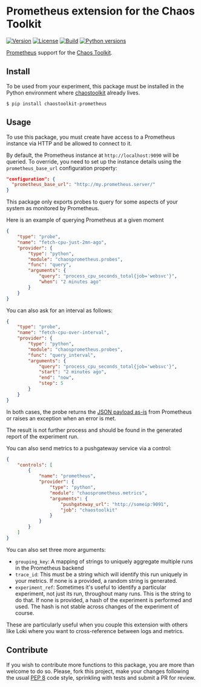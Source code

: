# Prometheus extension for the Chaos Toolkit

[![Version](https://img.shields.io/pypi/v/chaostoolkit-prometheus.svg)](https://img.shields.io/pypi/v/chaostoolkit-prometheus.svg)
[![License](https://img.shields.io/pypi/l/chaostoolkit-prometheus.svg)](https://img.shields.io/pypi/l/chaostoolkit-prometheus.svg)
[![Build](https://github.com/chaostoolkit-incubator/chaostoolkit-prometheus/actions/workflows/build.yaml/badge.svg)](https://github.com/chaostoolkit-incubator/chaostoolkit-prometheus/actions/workflows/build.yaml)
[![Python versions](https://img.shields.io/pypi/pyversions/chaostoolkit-prometheus.svg)](https://www.python.org/)

[Prometheus][prometheus] support for the [Chaos Toolkit][chaostoolkit].

[prometheus]: https://prometheus.io/
[chaostoolkit]: http://chaostoolkit.org/

## Install

To be used from your experiment, this package must be installed in the Python
environment where [chaostoolkit][] already lives.

[chaostoolkit]: https://github.com/chaostoolkit/chaostoolkit

```
$ pip install chaostoolkit-prometheus
```

## Usage

To use this package, you must create have access to a Prometheus instance via
HTTP and be allowed to connect to it.

By default, the Prometheus instance at `http://localhost:9090` will be queried.
To override, you need to set up the instance details using the `prometheus_base_url`
configuration property:

```json
"configuration": {
  "prometheus_base_url": "http://my.prometheus.server/"
}
```

This package only exports probes to query for some aspects of your system as
monitored by Prometheus.

Here is an example of querying Prometheus at a given moment

```json
{
    "type": "probe",
    "name": "fetch-cpu-just-2mn-ago",
    "provider": {
        "type": "python",
        "module": "chaosprometheus.probes",
        "func": "query",
        "arguments": {
            "query": "process_cpu_seconds_total{job='websvc'}",
            "when": "2 minutes ago"
        }
    }
}
```

You can also ask for an interval as follows:

```json
{
    "type": "probe",
    "name": "fetch-cpu-over-interval",
    "provider": {
        "type": "python",
        "module": "chaosprometheus.probes",
        "func": "query_interval",
        "arguments": {
            "query": "process_cpu_seconds_total{job='websvc'}",
            "start": "2 minutes ago",
            "end": "now",
            "step": 5
        }
    }
}
```

In both cases, the probe returns the [JSON payload as-is][api] from Prometheus
or raises an exception when an error is met.

[api]: https://prometheus.io/docs/querying/api/

The result is not further process and should be found in the generated report
of the experiment run.

You can also send metrics to a pushgateway service via a control:

```json
{
    "controls": [
        {
            "name": "prometheus",
            "provider": {
                "type": "python",
                "module": "chaosprometheus.metrics",
                "arguments": {
                    "pushgateway_url": "http://someip:9091",
                    "job": "chaostoolkit"
                }
            }
        }
    ]
}
```

You can also set three more arguments:

* `grouping_key`: A mapping of strings to uniquely aggregate multiple runs
  in the Prometheus backend
* `trace_id`: This must be a string which will identify this run uniquely in
  your metrics. If none is a provided, a random string is generated.
* `experiment_ref`: Sometimes it's useful to identify a particular experiment,
  not just its run, throughout many runs. This is the string to do that. If
  none is provided, a hash of the experiment is performed and used. The hash
  is not stable across changes of the experiment of course.
  
These are particularly useful when you couple this extension with others like
Loki where you want to cross-reference between logs and metrics.

## Contribute

If you wish to contribute more functions to this package, you are more than
welcome to do so. Please, fork this project, make your changes following the
usual [PEP 8][pep8] code style, sprinkling with tests and submit a PR for
review.

[pep8]: https://pycodestyle.readthedocs.io/en/latest/
